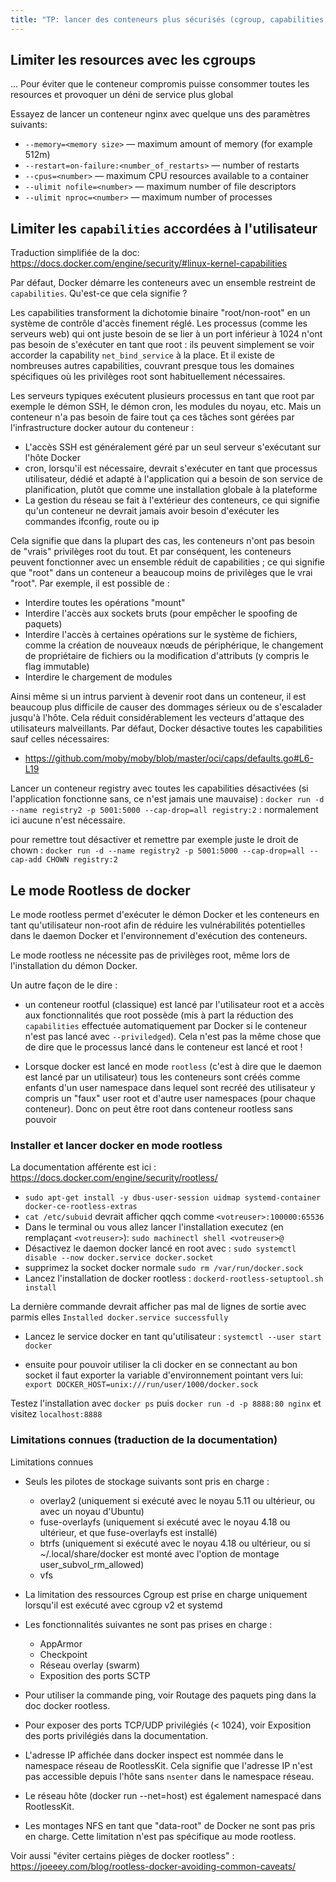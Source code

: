 ```yaml
---
title: "TP: lancer des conteneurs plus sécurisés (cgroup, capabilities, rootless)"
---
```


## Limiter les resources avec les cgroups

... Pour éviter que le conteneur compromis puisse consommer toutes les resources et provoquer un déni de service plus global

Essayez de lancer un conteneur nginx avec quelque uns des paramètres suivants:

- `--memory=<memory size>` — maximum amount of memory (for example 512m)
- `--restart=on-failure:<number_of_restarts>` — number of restarts
- `--cpus=<number>` — maximum CPU resources available to a container
- `--ulimit nofile=<number>` — maximum number of file descriptors
- `--ulimit nproc=<number>` — maximum number of processes


## Limiter les `capabilities` accordées à l'utilisateur

Traduction simplifiée de la doc: https://docs.docker.com/engine/security/#linux-kernel-capabilities

Par défaut, Docker démarre les conteneurs avec un ensemble restreint de `capabilities`. Qu'est-ce que cela signifie ?

Les capabilities transforment la dichotomie binaire "root/non-root" en un système de contrôle d'accès finement réglé. Les processus (comme les serveurs web) qui ont juste besoin de se lier à un port inférieur à 1024 n'ont pas besoin de s'exécuter en tant que root : ils peuvent simplement se voir accorder la capability `net_bind_service` à la place. Et il existe de nombreuses autres capabilities, couvrant presque tous les domaines spécifiques où les privilèges root sont habituellement nécessaires.

Les serveurs typiques exécutent plusieurs processus en tant que root par exemple le démon SSH, le démon cron, les modules du noyau, etc. Mais un conteneur n'a pas besoin de faire tout ça ces tâches sont gérées par l'infrastructure docker autour du conteneur :

- L'accès SSH est généralement géré par un seul serveur s'exécutant sur l'hôte Docker
- cron, lorsqu'il est nécessaire, devrait s'exécuter en tant que processus utilisateur, dédié et adapté à l'application qui a besoin de son service de planification, plutôt que comme une installation globale à la plateforme
- La gestion du réseau se fait à l'extérieur des conteneurs, ce qui signifie qu'un conteneur ne devrait jamais avoir besoin d'exécuter les commandes ifconfig, route ou ip

Cela signifie que dans la plupart des cas, les conteneurs n'ont pas besoin de "vrais" privilèges root du tout. Et par conséquent, les conteneurs peuvent fonctionner avec un ensemble réduit de capabilities ; ce qui signifie que "root" dans un conteneur a beaucoup moins de privilèges que le vrai "root". Par exemple, il est possible de :

- Interdire toutes les opérations "mount"
- Interdire l'accès aux sockets bruts (pour empêcher le spoofing de paquets)
- Interdire l'accès à certaines opérations sur le système de fichiers, comme la création de nouveaux nœuds de périphérique, le changement de propriétaire de fichiers ou la modification d'attributs (y compris le flag immutable)
- Interdire le chargement de modules

Ainsi même si un intrus parvient à devenir root dans un conteneur, il est beaucoup plus difficile de causer des dommages sérieux ou de s'escalader jusqu'à l'hôte.
Cela réduit considérablement les vecteurs d'attaque des utilisateurs malveillants. Par défaut, Docker désactive toutes les capabilities sauf celles nécessaires:

- https://github.com/moby/moby/blob/master/oci/caps/defaults.go#L6-L19


Lancer un conteneur registry avec toutes les capabilities désactivées (si l'application fonctionne sans, ce n'est jamais une mauvaise) : `docker run -d --name registry2 -p 5001:5000 --cap-drop=all registry:2` : normalement ici aucune n'est nécessaire.

pour remettre tout désactiver et remettre par exemple juste le droit de chown : `docker run -d --name registry2 -p 5001:5000 --cap-drop=all --cap-add CHOWN registry:2`

## Le mode Rootless de docker

Le mode rootless permet d'exécuter le démon Docker et les conteneurs en tant qu'utilisateur non-root afin de réduire les vulnérabilités potentielles dans le daemon Docker et l'environnement d'exécution des conteneurs.

Le mode rootless ne nécessite pas de privilèges root, même lors de l'installation du démon Docker.

Un autre façon de le dire :

- un conteneur rootful (classique) est lancé par l'utilisateur root et a accès aux fonctionnalités que root possède (mis à part la réduction des `capabilities` effectuée automatiquement par Docker si le conteneur n'est pas lancé avec `--priviledged`). Cela n'est pas la même chose que de dire que le processus lancé dans le conteneur est lancé et root !

- Lorsque docker est lancé en mode `rootless` (c'est à dire que le daemon est lancé par un utilisateur) tous les conteneurs sont créés comme enfants d'un user namespace dans lequel sont recréé des utilisateur y compris un "faux" user root et d'autre user namespaces (pour chaque conteneur). Donc on peut être root dans conteneur rootless sans pouvoir

### Installer et lancer docker en mode rootless

La documentation afférente est ici : https://docs.docker.com/engine/security/rootless/

- `sudo apt-get install -y dbus-user-session uidmap systemd-container docker-ce-rootless-extras`
- `cat /etc/subuid` devrait afficher qqch comme `<votreuser>:100000:65536`
- Dans le terminal ou vous allez lancer l'installation executez (en remplaçant `<votreuser>`): `sudo machinectl shell <votreuser>@`
- Désactivez le daemon docker lancé en root avec : `sudo systemctl disable --now docker.service docker.socket`
- supprimez la socket docker normale `sudo rm /var/run/docker.sock`
- Lancez l'installation de docker rootless : `dockerd-rootless-setuptool.sh install`

La dernière commande devrait afficher pas mal de lignes de sortie avec parmis elles `Installed docker.service successfully`

- Lancez le service docker en tant qu'utilisateur : `systemctl --user start docker`

- ensuite pour pouvoir utiliser la cli docker en se connectant au bon socket il faut exporter la variable d'environnement pointant vers lui: `export DOCKER_HOST=unix:///run/user/1000/docker.sock`

Testez l'installation avec `docker ps` puis `docker run -d -p 8888:80 nginx` et visitez `localhost:8888`

### Limitations connues (traduction de la documentation)

Limitations connues
- Seuls les pilotes de stockage suivants sont pris en charge :
  - overlay2 (uniquement si exécuté avec le noyau 5.11 ou ultérieur, ou avec un noyau d'Ubuntu)
  - fuse-overlayfs (uniquement si exécuté avec le noyau 4.18 ou ultérieur, et que fuse-overlayfs est installé)
  - btrfs (uniquement si exécuté avec le noyau 4.18 ou ultérieur, ou si ~/.local/share/docker est monté avec l'option de montage user_subvol_rm_allowed)
  - vfs

- La limitation des ressources Cgroup est prise en charge uniquement lorsqu'il est exécuté avec cgroup v2 et systemd
- Les fonctionnalités suivantes ne sont pas prises en charge :
  - AppArmor
  - Checkpoint
  - Réseau overlay (swarm)
  - Exposition des ports SCTP

- Pour utiliser la commande ping, voir Routage des paquets ping dans la doc docker rootless.
- Pour exposer des ports TCP/UDP privilégiés (< 1024), voir Exposition des ports privilégiés dans la documentation.
- L'adresse IP affichée dans docker inspect est nommée dans le namespace réseau de RootlessKit. Cela signifie que l'adresse IP n'est pas accessible depuis l'hôte sans `nsenter` dans le namespace réseau.
- Le réseau hôte (docker run --net=host) est également namespacé dans RootlessKit.
- Les montages NFS en tant que "data-root" de Docker ne sont pas pris en charge. Cette limitation n'est pas spécifique au mode rootless.

Voir aussi "éviter certains pièges de docker rootless" : https://joeeey.com/blog/rootless-docker-avoiding-common-caveats/

